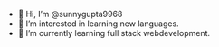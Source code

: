 - 👋 Hi, I’m @sunnygupta9968
- 👀 I’m interested in learning new languages.
- 🌱 I’m currently learning full stack webdevelopment.
  

<!---
sunnygupta9968/sunnygupta9968 is a ✨ special ✨ repository because its `README.md` (this file) appears on your GitHub profile.
You can click the Preview link to take a look at your changes.
--->
